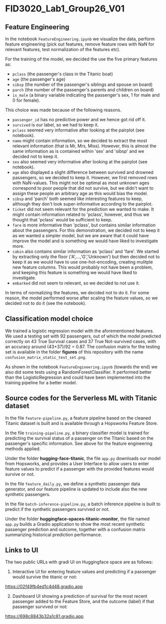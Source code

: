 # FID3020_Lab1_Group26_V01

## Feature Engineering
In the notebook `FeatureEngineering.ipynb` we visualize the data, perform feature engineering (pick out features, remove feature rows with NaN for relevant features, test normalization of the features etc).

For the training of the model, we decided the use the five primary features as:
* `pclass` (the passenger's class in the Titanic boat)
* `age` (the passenger's age)
* `sibsp` (the number of the passenger's siblings and spouse on board)
* `parch` (the number of the passenger's parents and children on board)
* `is_male` (a binary variable indicating the passenger's sex, 1 for male and 0 for female).

This choice was made because of the following reasons.
* `passenger_id` has no predictive power and we hence got rid off it.
* `survived` is our label, so we had to keep it.
* `pclass` seemed very informative after looking at the pairplot (see notebook).
* `name` might contain information, so we decided to extract the most relevant information (that is Mr, Mrs, Miss). However, this is almost the same information as is contained within 'sex' and 'sibsp' and we decided not to keep it.
* `sex` also seemed very informative after looking at the pairplot (see notebook).
* `age` also displayed a slight difference between survived and drowned passengers, so we decided to keep it. However, we first removed rows with NaN-values. This might not be optimal as most unknown ages correspond to poor people that did not survive, but we didn't want to assign these people an arbitrary age as this would bias the model.
* `sibsp` and 'parch' both seemed like interesting features to keep, although they don't look super-informative according to the pairplot.
* `ticket` did not seem relevant for the prediction we wanted to make. It might contain information related to 'pclass', however, and thus we thought that 'pclass' would be sufficient to keep.
* `fare` is more informative than 'pclass', but contains similar information about the passengers. For this demonstration, we decided not to keep it as we wanted a simpler model, but we are aware that it could have improve the model and is something we would have liked to investigate more.
* `cabin` also contains similar information as 'pclass' and 'fare'. We started by extracting only the floor ('A',...,'G','Unknown') but then decided not to keep it as we would have to use one-hot-encoding, creating mulitple new feature columns. This would probably not have been a problem, and keeping this feature is something we would have liked to investigate.
* `embarked` did not seem to relevant, so we decided to not use it.   

In terms of normalizing the features, we decided not to do it. For some reason, the model performed worse after scaling the feature values, so we decided not to do it (see the notebook).

## Classification model choice
We trained a logistic regression model with the aforementioned features. We used a testing set with 92 passengers, out of which the model predicted correctly on 43 True Survival cases and 37 True Not-survived cases, with an accuracy around (43+37)/92 = 0.87. The confusion matrix for the testing set is available in the folder **figures** of this repository with the name `confusion_matrix_static_test_set.png`.

As shown in the notebook `FeatureEngineering.ipynb` (towards the end) we also did some tests using a RandomForestClassifier. It performed better than the LogisticRegression and could have been implemented into the training pipeline for a better model.

## Source codes for the Serverless ML with Titanic dataset
In the file `feature-pipeline.py`, a feature pipeline based on the cleaned Titanic dataset is built and is available through a Hopsworks Feature Store.

In the file `training-pipeline.py`, a binary classifier model is trained for predicting the survival status of a passenger on the Titanic based on the passenger's specific information. See above for the feature engineering methods applied.

Under the folder **hugging-face-titanic**, the file `app.py` downloads our model from Hopsworks, and provides a User Interface to allow users to enter feature values to predict if a passenger with the provided features would survive or not.

In the file `feature_daily.py`, we define a synthetic passenger data generator, and our feature pipeline is updated to include also the new synthetic passengers.

In the file `batch-inference-pipeline.py`, a batch inference pipeline is built to predict if the synthetic passengers survived or not.

Under the folder **huggingface-spaces-titanic-monitor**, the file named `app.py` builds a Gradio application to show the most recent synthetic passenger prediction and outcome, together with a confusion matrix summarizing historical prediction performance.

## Links to UI

The two public URLs with gradi UI on Huggingface space are as follows:

1. Interactive UI for entering feature values and predicting if a passenger would survive the titanic or not:

https://02f49fb4ed1c4d48.gradio.app

2. Dashboard UI showing a prediction of survival for the most recent passenger added to the Feature Store,
    and the outcome (label) if that passenger survived or not:

https://698c8843b32a1c81.gradio.app
